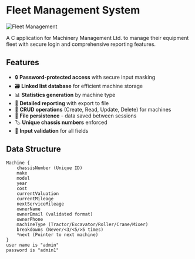 # Fleet Management System

![Fleet Management](https://img.icons8.com/color/96/000000/truck.png)

A C application for Machinery Management Ltd. to manage their equipment fleet with secure login and comprehensive reporting features.

## Features

- 🔒 **Password-protected access** with secure input masking
- 🗃️ **Linked list database** for efficient machine storage
- 📊 **Statistics generation** by machine type
- 📝 **Detailed reporting** with export to file
- 🔄 **CRUD operations** (Create, Read, Update, Delete) for machines
- 📂 **File persistence** - data saved between sessions
- 🏷️ **Unique chassis numbers** enforced
- 📱 **Input validation** for all fields

## Data Structure

```plaintext
Machine {
    chassisNumber (Unique ID)
    make
    model
    year
    cost
    currentValuation
    currentMileage
    nextServiceMileage
    ownerName
    ownerEmail (validated format)
    ownerPhone
    machineType (Tractor/Excavator/Roller/Crane/Mixer)
    breakdowns (Never/<3/<5/>5 times)
    *next (Pointer to next machine)
}
user name is "admin"
password is "admin1"
